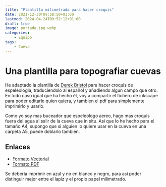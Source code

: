 ```yaml
---
title: "Plantilla milimetrada para hacer croquis"
date: 2021-12-30T09:58:50+01:00
lastmod: 2024-04-24T09:52:12+01:00
draft: true
image: portada.jpg.webp
categories:
    - Equipo
tags:
    - Cueva
---
```


# Una plantilla para topografiar cuevas

He adaptado la plantilla de [Derek Bristol](https://www.derekbristol.com/survey-efficiency) para hacer croquis de espeleologia, traduciendolo al español y añadiendo algun campo que otro. En todo caso igual que ha hecho él, voy a compartir el fichero de inkscape para poder editarlo quien quiera, y tambien el pdf para simplemente imprimirlo y usarlo.

Como yo soy mas buceador que espeleologo aereo, hago mas croquis fuera del agua al salir de la cueva que in situ. Asi que lo he hecho para el tamaño A4, supongo que si alguien lo quiere usar en la cueva en una carpeta A5, puede doblarlo tambien.

## Enlaces

* [Formato Vectorial](plantilla.ai)
* [Formato PDF](plantilla.pdf)

Se deberia imprimir en azul y no en blanco y negro, para asi poder distinguir mejor entre el lapiz y el propio papel milimetrado.